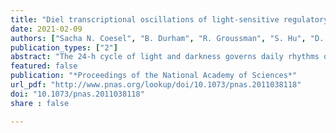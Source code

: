 ```yaml
---
title: "Diel transcriptional oscillations of light-sensitive regulatory elements in open-ocean eukaryotic plankton communities"
date: 2021-02-09
authors: ["Sacha N. Coesel", "B. Durham", "R. Groussman", "S. Hu", "D. Caron", "R. Morales", "François Ribalet", "E. Virginia Armbrust"]
publication_types: ["2"]
abstract: "The 24-h cycle of light and darkness governs daily rhythms of complex behaviors across all domains of life. Intracellular photoreceptors sense specific wavelengths of light that can reset the internal circadian clock and/or elicit distinct phenotypic responses. In the surface ocean, microbial communities additionally modulate nonrhythmic changes in light quality and quantity as they are mixed to different depths. Here, we show that eukaryotic plankton in the North Pacific Subtropical Gyre transcribe genes encoding light-sensitive proteins that may serve as light-activated transcription factors, elicit light-driven electrical/chemical cascades, or initiate secondary messenger-signaling cascades. Overall, the protistan community relies on blue light-sensitive photoreceptors of the cryptochrome/photolyase family, and proteins containing the Light-Oxygen-Voltage (LOV) domain. The greatest diversification occurred within Haptophyta and photosynthetic stramenopiles where the LOV domain was combined with different DNA-binding domains and secondary signal-transduction motifs. Flagellated protists utilize green-light sensory rhodopsins and blue-light helmchromes, potentially underlying phototactic/photophobic and other behaviors toward specific wavelengths of light. Photoreceptors such as phytochromes appear to play minor roles in the North Pacific Subtropical Gyre. Transcript abundance of environmental light-sensitive protein-encoding genes that display diel patterns are found to primarily peak at dawn. The exceptions are the LOV-domain transcription factors with peaks in transcript abundances at different times and putative phototaxis photoreceptors transcribed throughout the day. Together, these data illustrate the diversity of light-sensitive proteins that may allow disparate groups of protists to respond to light and potentially synchronize patterns of growth, division, and mortality within the dynamic ocean environment."
featured: false
publication: "*Proceedings of the National Academy of Sciences*"
url_pdf: "http://www.pnas.org/lookup/doi/10.1073/pnas.2011038118"
doi: "10.1073/pnas.2011038118"
share : false

---
```


